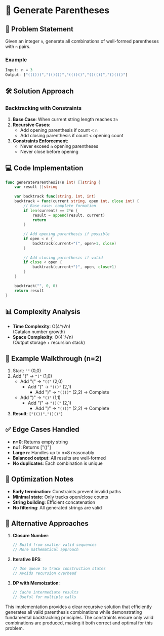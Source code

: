 # 🔄 Generate Parentheses

## 📝 Problem Statement
Given an integer `n`, generate all combinations of well-formed parentheses with `n` pairs.

### Example
```javascript
Input: n = 3
Output: ["((()))","(()())","(())()","()(())","()()()"]
```

## 🛠 Solution Approach

### Backtracking with Constraints
1. **Base Case**: When current string length reaches `2n`
2. **Recursive Cases**:
   - Add opening parenthesis if count < `n`
   - Add closing parenthesis if count < opening count
3. **Constraints Enforcement**:
   - Never exceed `n` opening parentheses
   - Never close before opening

## 💻 Code Implementation

```go
func generateParenthesis(n int) []string {
    var result []string
    
    var backtrack func(string, int, int)
    backtrack = func(current string, open int, close int) {
        // Base case: complete formation
        if len(current) == 2*n {
            result = append(result, current)
            return
        }
        
        // Add opening parenthesis if possible
        if open < n {
            backtrack(current+"(", open+1, close)
        }
        
        // Add closing parenthesis if valid
        if close < open {
            backtrack(current+")", open, close+1)
        }
    }
    
    backtrack("", 0, 0)
    return result
}
```

## 📊 Complexity Analysis

- **Time Complexity**: O(4ⁿ/√n)  
  (Catalan number growth)
- **Space Complexity**: O(4ⁿ/√n)  
  (Output storage + recursion stack)

## 🏁 Example Walkthrough (n=2)

1. Start: `""` (0,0)
2. Add "(" → `"("` (1,0)
   - Add "(" → `"(("` (2,0)
     - Add ")" → `"(()"` (2,1)
       - Add ")" → `"(())"` (2,2) → Complete
   - Add ")" → `"()"` (1,1)
     - Add "(" → `"()("` (2,1)
       - Add ")" → `"()()"` (2,2) → Complete
3. **Result**: `["(())","()()"]`

## ✅ Edge Cases Handled

- **n=0**: Returns empty string
- **n=1**: Returns ["()"]
- **Large n**: Handles up to n=8 reasonably
- **Balanced output**: All results are well-formed
- **No duplicates**: Each combination is unique

## 🎯 Optimization Notes

- **Early termination**: Constraints prevent invalid paths
- **Minimal state**: Only tracks open/close counts
- **String building**: Efficient concatenation
- **No filtering**: All generated strings are valid

## 🚀 Alternative Approaches

1. **Closure Number**:
   ```go
   // Build from smaller valid sequences
   // More mathematical approach
   ```
2. **Iterative BFS**:
   ```go
   // Use queue to track construction states
   // Avoids recursion overhead
   ```
3. **DP with Memoization**:
   ```go
   // Cache intermediate results
   // Useful for multiple calls

This implementation provides a clear recursive solution that efficiently generates all valid parenthesis combinations while demonstrating fundamental backtracking principles. The constraints ensure only valid combinations are produced, making it both correct and optimal for this problem.